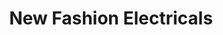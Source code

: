 ---
title: "New Fashion Electricals"
url: /thiruvananthapuram/new-fashion-electricals/
shop: electrical
---
